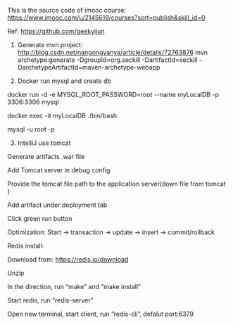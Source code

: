 This is the source code of imooc course: https://www.imooc.com/u/2145618/courses?sort=publish&skill_id=0

Ref: https://github.com/geekyijun

1. Generate mvn project:  http://blog.csdn.net/nangongyanya/article/details/72763876
mvn archetype:generate -DgroupId=org.seckill -DartifactId=seckill -DarchetypeArtifactId=maven-archetype-webapp

2. Docker run mysql and create db

docker run -d -e MYSQL_ROOT_PASSWORD=root --name myLocalDB -p 3306:3306 mysql 

docker exec -it myLocalDB ./bin/bash

mysql -u root -p

3. IntelliJ use tomcat

Generate artifacts .war file

Add Tomcat server in debug config

Provide the tomcat file path to the application server(down file from tomcat )

Add artifact under deployment tab

Click green run button 

Optimization: 
Start -> transaction -> update -> insert -> commit/rollback

Redis install: 

Download from: https://redis.io/download

Unzip

In the direction, run “make” and “make install”

Start redis, run “redis-server”

Open new terminal, start client, run “redis-cli”, defalut port:6379
